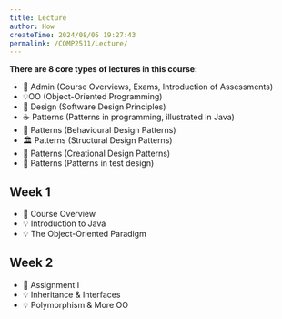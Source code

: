 ```yaml
---
title: Lecture
author: How
createTime: 2024/08/05 19:27:43
permalink: /COMP2511/Lecture/
---
```


**There are 8 core types of lectures in this course:**

 - 🎩 Admin (Course Overviews, Exams, Introduction of Assessments)
 - 💡OO (Object-Oriented Programming)
 - 🎨 Design (Software Design Principles)
 - ☕ Patterns (Patterns in programming, illustrated in Java)
 - 🧭 Patterns (Behavioural Design Patterns)
 - 🏛️ Patterns (Structural Design Patterns)
 - 🔨 Patterns (Creational Design Patterns)
 - 🧩 Patterns (Patterns in test design)



<div class="how_qb">

## Week 1

- 🎩 Course Overview
- 💡 Introduction to Java
- 💡 The Object-Oriented Paradigm

<p>
<HButton type='Menu' title='Week 1 Tuesday' src='./w1#week-1-tuesday' />
<HButton type='Menu' title='Week 1 Thursday' src='./w1#week-1-thursday' />
</p>

</div>

<div class="how_qb">

## Week 2

- 🎩 Assignment I
- 💡 Inheritance & Interfaces
- 💡 Polymorphism & More OO

<p>
<HButton type='Menu' title='Week 2 Tuesday' src='./w2#week-2-tuesday' />
<HButton type='Menu' title='Week 2 Thursday' src='./w2#week-2-thursday' />
</p>

</div>